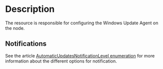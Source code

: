 # Description

The resource is responsible for configuring
the Windows Update Agent on the node.

## Notifications

See the article [AutomaticUpdatesNotificationLevel enumeration](https://docs.microsoft.com/en-us/windows/win32/api/wuapi/ne-wuapi-automaticupdatesnotificationlevel)
for more information about the different options for notification.
